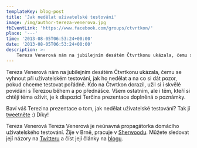 ```yaml
---
templateKey: blog-post
title: 'Jak nedělat uživatelské testování'
image: /img/author-tereza-venerova.jpg
fbEventLink: 'https://www.facebook.com/groups/ctvrtkon/'
place: '---'
time: '2013-08-05T06:53:24+00:00'
date: '2013-08-05T06:53:24+00:00'
description: >-
    Tereza Venerová nám na jubilejním desátém Čtvrtkonu ukázala, čemu se vyhnout při uživatelském testování, jak ho nedělat a na co si dát pozor, pokud chceme testovat pořádně. Kdo na Čtvrtkon...
---
```

Tereza Venerová nám na jubilejním desátém Čtvrtkonu ukázala, čemu se vyhnout při uživatelském testování, jak ho nedělat a na co si dát pozor, pokud chceme testovat pořádně. Kdo na Čtvrtkon dorazil, užil si i skvělé povídání s Terezou během a po přednášce. Všem ostatním, ale i těm, kteří si chtějí téma oživit, je k dispozici Terčina prezentace doplněná o poznámky.

Baví váš Terezina prezentace o tom, jak nedělat uživatelské testování? Tak jí [tweetněte](http://twitter.com/home?status=D%C4%9Bl%C3%A1te%20to%20se%20%C5%A1patn%C3%BDmi%20lidmi%2C%20nech%C3%A1v%C3%A1te%20se%20p%C5%99i%20tom%20ru%C5%A1it%20a%20za%C4%8D%C3%ADn%C3%A1te%20s%20t%C3%ADm%20pozd%C4%9B.%20O%20u%C5%BEivatelsk%C3%A9m%20testov%C3%A1n%C3%AD%20na%20http://bit.ly/15GFR4o "Sdílejte tuto prezentaci na Twitteru") :) Díky!

Tereza Venerová Tereza Venerová je neúnavná propagátorka domácího uživatelského testování. Žije v Brně, pracuje v [Sherwoodu](http://www.sherwood.cz/ "Internetová agentura Sherwood"). Můžete sledovat její názory na [Twitteru](https://twitter.com/tvenerova "Tereza Venerová na Twitteru") a číst její články na [blogu](http://www.otestujweb.cz/ "Blog Terezy Venerové").